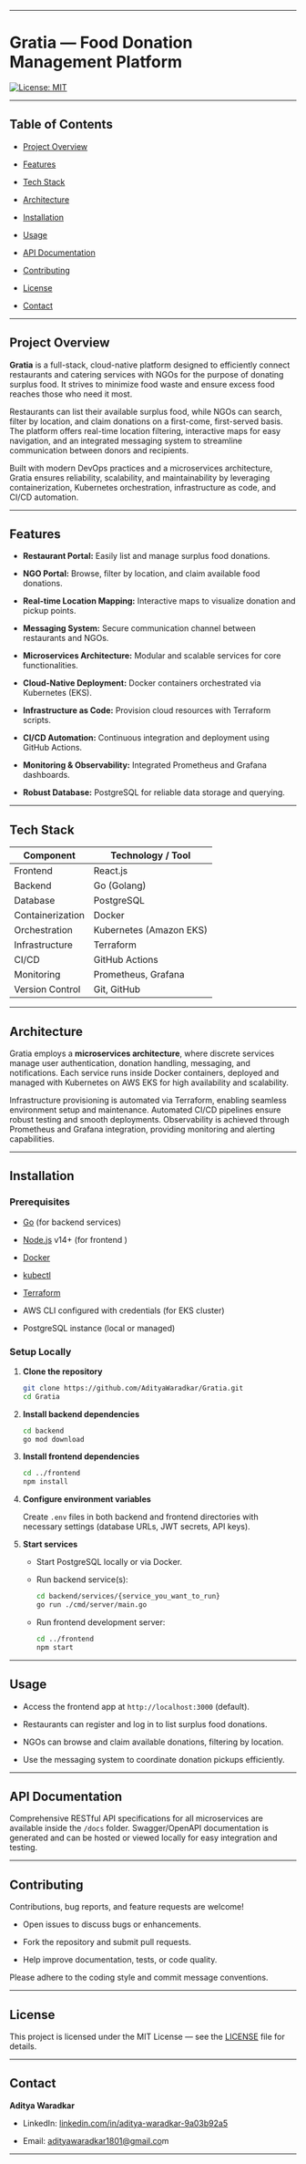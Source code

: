 ***


# Gratia — Food Donation Management Platform

[![License: MIT](https://img.shields.io/badge/License-MIT-yellow.svg)]()

***


## Table of Contents

- [Project Overview](#project-overview)

- [Features](#features)

- [Tech Stack](#tech-stack)

- [Architecture](#architecture)

- [Installation](#installation)

- [Usage](#usage)

- [API Documentation](#api-documentation)

- [Contributing](#contributing)

- [License](#license)

- [Contact](#contact)

***


## Project Overview

**Gratia** is a full-stack, cloud-native platform designed to efficiently connect restaurants and catering services with NGOs for the purpose of donating surplus food. It strives to minimize food waste and ensure excess food reaches those who need it most.

Restaurants can list their available surplus food, while NGOs can search, filter by location, and claim donations on a first-come, first-served basis. The platform offers real-time location filtering, interactive maps for easy navigation, and an integrated messaging system to streamline communication between donors and recipients.

Built with modern DevOps practices and a microservices architecture, Gratia ensures reliability, scalability, and maintainability by leveraging containerization, Kubernetes orchestration, infrastructure as code, and CI/CD automation.

***


## Features

- **Restaurant Portal:** Easily list and manage surplus food donations.

- **NGO Portal:** Browse, filter by location, and claim available food donations.

- **Real-time Location Mapping:** Interactive maps to visualize donation and pickup points.

- **Messaging System:** Secure communication channel between restaurants and NGOs.

- **Microservices Architecture:** Modular and scalable services for core functionalities.

- **Cloud-Native Deployment:** Docker containers orchestrated via Kubernetes (EKS).

- **Infrastructure as Code:** Provision cloud resources with Terraform scripts.

- **CI/CD Automation:** Continuous integration and deployment using GitHub Actions.

- **Monitoring & Observability:** Integrated Prometheus and Grafana dashboards.

- **Robust Database:** PostgreSQL for reliable data storage and querying.

***


## Tech Stack

| Component        | Technology / Tool       |
| ---------------- | ----------------------- |
| Frontend         | React.js                |
| Backend          | Go (Golang)             |
| Database         | PostgreSQL              |
| Containerization | Docker                  |
| Orchestration    | Kubernetes (Amazon EKS) |
| Infrastructure   | Terraform               |
| CI/CD            | GitHub Actions          |
| Monitoring       | Prometheus, Grafana     |
| Version Control  | Git, GitHub             |

***


## Architecture

Gratia employs a **microservices architecture**, where discrete services manage user authentication, donation handling, messaging, and notifications. Each service runs inside Docker containers, deployed and managed with Kubernetes on AWS EKS for high availability and scalability.

Infrastructure provisioning is automated via Terraform, enabling seamless environment setup and maintenance. Automated CI/CD pipelines ensure robust testing and smooth deployments. Observability is achieved through Prometheus and Grafana integration, providing monitoring and alerting capabilities.

***


## Installation

### Prerequisites

- [Go](https://golang.org/dl/) (for backend services)

- [Node.js](https://nodejs.org/en/) v14+ (for frontend )

- [Docker](https://www.docker.com/get-started)

- [kubectl](https://kubernetes.io/docs/tasks/tools/)

- [Terraform](https://www.terraform.io/downloads)

- AWS CLI configured with credentials (for EKS cluster)

- PostgreSQL instance (local or managed)


### Setup Locally

1. **Clone the repository**

   ```bash
   git clone https://github.com/AdityaWaradkar/Gratia.git
   cd Gratia
   ```

2. **Install backend dependencies**

   ```bash
   cd backend
   go mod download
   ```

3. **Install frontend dependencies**

   ```bash
   cd ../frontend
   npm install
   ```

4. **Configure environment variables**

   Create `.env` files in both backend and frontend directories with necessary settings (database URLs, JWT secrets, API keys).

5. **Start services**

   - Start PostgreSQL locally or via Docker.

   - Run backend service(s):

     ```bash
     cd backend/services/{service_you_want_to_run}
     go run ./cmd/server/main.go
     ```

   - Run frontend development server:

     ```bash
     cd ../frontend
     npm start
     ```

***


## Usage

- Access the frontend app at `http://localhost:3000` (default).

- Restaurants can register and log in to list surplus food donations.

- NGOs can browse and claim available donations, filtering by location.

- Use the messaging system to coordinate donation pickups efficiently.

***


## API Documentation

Comprehensive RESTful API specifications for all microservices are available inside the `/docs` folder. Swagger/OpenAPI documentation is generated and can be hosted or viewed locally for easy integration and testing.

***


## Contributing

Contributions, bug reports, and feature requests are welcome!

- Open issues to discuss bugs or enhancements.

- Fork the repository and submit pull requests.

- Help improve documentation, tests, or code quality.

Please adhere to the coding style and commit message conventions.

***


## License

This project is licensed under the MIT License — see the [LICENSE]() file for details.

***


## Contact

**Aditya Waradkar**

- LinkedIn: [linkedin.com/in/aditya-waradkar-9a03b92a5](https://www.linkedin.com/in/aditya-waradkar-9a03b92a5/)

- Email: [adityawaradkar1801@gmail.co](mailto:adityawaradkar1801@gmail.com)m

***
